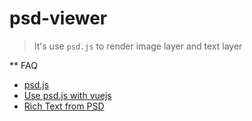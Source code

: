 # psd-viewer

> It's use `psd.js` to render image layer and text layer

** FAQ

* [psd.js](https://github.com/meltingice/psd.js)
* [Use psd.js with vuejs](https://github.com/meltingice/psd.js/issues/138#issuecomment-547810701)
* [Rich Text from PSD](https://github.com/meltingice/psd.js/issues/70)
  
